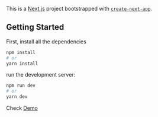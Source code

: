 This is a [Next.js](https://nextjs.org/) project bootstrapped with [`create-next-app`](https://github.com/vercel/next.js/tree/canary/packages/create-next-app).

## Getting Started

First, install all the dependencies
```bash
npm install
# or
yarn install
```

run the development server:
```bash
npm run dev
# or
yarn dev
```
Check [Demo](https://play-north-games.vercel.app/)